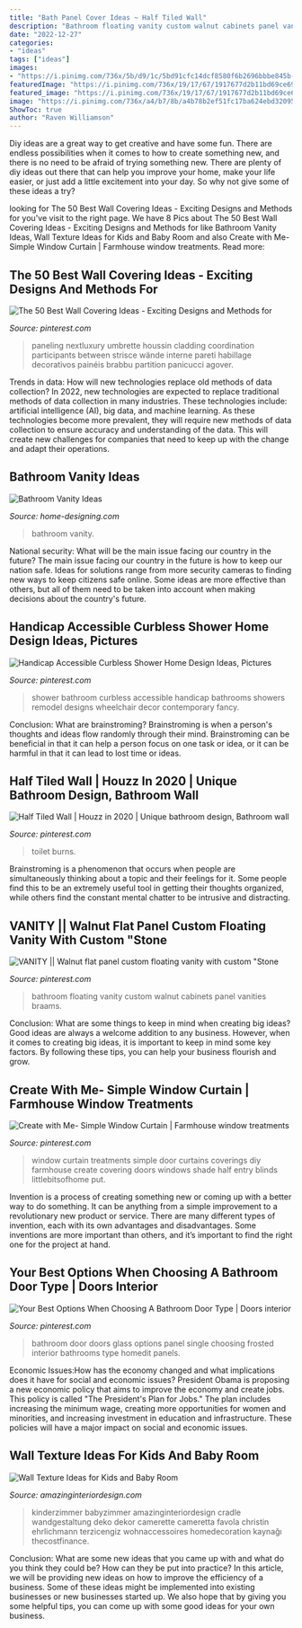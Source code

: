 ```yaml
---
title: "Bath Panel Cover Ideas ~ Half Tiled Wall"
description: "Bathroom floating vanity custom walnut cabinets panel vanities braams"
date: "2022-12-27"
categories:
- "ideas"
tags: ["ideas"]
images:
- "https://i.pinimg.com/736x/5b/d9/1c/5bd91cfc14dcf8580f6b2696bbbe845b--shower-designs-contemporary-bathrooms.jpg"
featuredImage: "https://i.pinimg.com/736x/19/17/67/1917677d2b11bd69ce69653ea03503fd--window-coverings-window-treatments.jpg"
featured_image: "https://i.pinimg.com/736x/19/17/67/1917677d2b11bd69ce69653ea03503fd--window-coverings-window-treatments.jpg"
image: "https://i.pinimg.com/736x/a4/b7/8b/a4b78b2ef51fc17ba624ebd3209586fc.jpg"
ShowToc: true
author: "Raven Williamson"
---
```



Diy ideas are a great way to get creative and have some fun. There are endless possibilities when it comes to how to create something new, and there is no need to be afraid of trying something new. There are plenty of diy ideas out there that can help you improve your home, make your life easier, or just add a little excitement into your day. So why not give some of these ideas a try?

	

		
looking for The 50 Best Wall Covering Ideas - Exciting Designs and Methods for you've visit to the right page. We have 8 Pics about The 50 Best Wall Covering Ideas - Exciting Designs and Methods for like Bathroom Vanity Ideas, Wall Texture Ideas for Kids and Baby Room and also Create with Me- Simple Window Curtain | Farmhouse window treatments. Read more:
		
    
## The 50 Best Wall Covering Ideas - Exciting Designs And Methods For

<img loading=lazy src="https://i.pinimg.com/736x/d0/ca/bd/d0cabde53f884dc0c2746e33cff25e6a.jpg" onerror="this.onerror=null;this.src='https://tse1.mm.bing.net/th?id=OIP.npCXEeGXeXvkErm2viKN1QHaHa&amp;pid=15.1';" alt="The 50 Best Wall Covering Ideas - Exciting Designs and Methods for">

_Source: pinterest.com_

>paneling nextluxury umbrette houssin cladding coordination participants between strisce wände interne pareti habillage decorativos painéis brabbu partition panicucci agover. 

	

Trends in data: How will new technologies replace old methods of data collection?
In 2022, new technologies are expected to replace traditional methods of data collection in many industries. These technologies include: artificial intelligence (AI), big data, and machine learning. As these technologies become more prevalent, they will require new methods of data collection to ensure accuracy and understanding of the data. This will create new challenges for companies that need to keep up with the change and adapt their operations.

    
## Bathroom Vanity Ideas

<img loading=lazy src="http://cdn.home-designing.com/wp-content/uploads/2014/03/28-Arrow-jewelry-hooks.jpeg" onerror="this.onerror=null;this.src='https://tse4.mm.bing.net/th?id=OIP.CvU0_pv5obd_iMk5iDZEOwHaLH&amp;pid=15.1';" alt="Bathroom Vanity Ideas">

_Source: home-designing.com_

>bathroom vanity. 

	

National security: What will be the main issue facing our country in the future?
The main issue facing our country in the future is how to keep our nation safe. Ideas for solutions range from more security cameras to finding new ways to keep citizens safe online. Some ideas are more effective than others, but all of them need to be taken into account when making decisions about the country's future.

    
## Handicap Accessible Curbless Shower Home Design Ideas, Pictures

<img loading=lazy src="https://i.pinimg.com/736x/5b/d9/1c/5bd91cfc14dcf8580f6b2696bbbe845b--shower-designs-contemporary-bathrooms.jpg" onerror="this.onerror=null;this.src='https://tse1.mm.bing.net/th?id=OIP.VNiZBFkKSTl1R24znhRucAHaJ4&amp;pid=15.1';" alt="Handicap Accessible Curbless Shower Home Design Ideas, Pictures">

_Source: pinterest.com_

>shower bathroom curbless accessible handicap bathrooms showers remodel designs wheelchair decor contemporary fancy. 

	

Conclusion:
What are brainstroming? Brainstroming is when a person's thoughts and ideas flow randomly through their mind. Brainstroming can be beneficial in that it can help a person focus on one task or idea, or it can be harmful in that it can lead to lost time or ideas.

    
## Half Tiled Wall | Houzz In 2020 | Unique Bathroom Design, Bathroom Wall

<img loading=lazy src="https://i.pinimg.com/736x/a4/b7/8b/a4b78b2ef51fc17ba624ebd3209586fc.jpg" onerror="this.onerror=null;this.src='https://tse3.mm.bing.net/th?id=OIP.d1oy31w-DgSEPE0k_TBBgQHaLH&amp;pid=15.1';" alt="Half Tiled Wall | Houzz in 2020 | Unique bathroom design, Bathroom wall">

_Source: pinterest.com_

>toilet burns. 

	

Brainstroming is a phenomenon that occurs when people are simultaneously thinking about a topic and their feelings for it. Some people find this to be an extremely useful tool in getting their thoughts organized, while others find the constant mental chatter to be intrusive and distracting.

    
## VANITY || Walnut Flat Panel Custom Floating Vanity With Custom &quot;Stone

<img loading=lazy src="https://i.pinimg.com/736x/2c/fe/69/2cfe69ee969945141a292df3253237ea--small-bathroom-designs-small-bathrooms.jpg" onerror="this.onerror=null;this.src='https://tse4.mm.bing.net/th?id=OIP.FOxfc0zPSU6xPoz1-XbFPgHaLJ&amp;pid=15.1';" alt="VANITY || Walnut flat panel custom floating vanity with custom &quot;Stone">

_Source: pinterest.com_

>bathroom floating vanity custom walnut cabinets panel vanities braams. 

	

Conclusion: What are some things to keep in mind when creating big ideas?
Good ideas are always a welcome addition to any business. However, when it comes to creating big ideas, it is important to keep in mind some key factors. By following these tips, you can help your business flourish and grow.

    
## Create With Me- Simple Window Curtain | Farmhouse Window Treatments

<img loading=lazy src="https://i.pinimg.com/736x/19/17/67/1917677d2b11bd69ce69653ea03503fd--window-coverings-window-treatments.jpg" onerror="this.onerror=null;this.src='https://tse2.mm.bing.net/th?id=OIP.aYokwxw-L5-9CSW7TFpHFgAAAA&amp;pid=15.1';" alt="Create with Me- Simple Window Curtain | Farmhouse window treatments">

_Source: pinterest.com_

>window curtain treatments simple door curtains coverings diy farmhouse create covering doors windows shade half entry blinds littlebitsofhome put. 

	

Invention is a process of creating something new or coming up with a better way to do something. It can be anything from a simple improvement to a revolutionary new product or service. There are many different types of invention, each with its own advantages and disadvantages. Some inventions are more important than others, and it’s important to find the right one for the project at hand.

    
## Your Best Options When Choosing A Bathroom Door Type | Doors Interior

<img loading=lazy src="https://i.pinimg.com/736x/2a/ba/e6/2abae6286da6c372b3d0c2218e08727c--best-bathrooms-bathroom-doors.jpg" onerror="this.onerror=null;this.src='https://tse2.mm.bing.net/th?id=OIP.SJzzbZcTINc1mB2hAG_qwwHaJ4&amp;pid=15.1';" alt="Your Best Options When Choosing A Bathroom Door Type | Doors interior">

_Source: pinterest.com_

>bathroom door doors glass options panel single choosing frosted interior bathrooms type homedit panels. 

	

Economic Issues:How has the economy changed and what implications does it have for social and economic issues?
President Obama is proposing a new economic policy that aims to improve the economy and create jobs. This policy is called "The President's Plan for Jobs." The plan includes increasing the minimum wage, creating more opportunities for women and minorities, and increasing investment in education and infrastructure. These policies will have a major impact on social and economic issues.

    
## Wall Texture Ideas For Kids And Baby Room

<img loading=lazy src="http://www.amazinginteriordesign.com/wp-content/uploads/2020/05/4-14.jpg" onerror="this.onerror=null;this.src='https://tse2.mm.bing.net/th?id=OIP.xcSiQvifvjg_3kJX3bCPqgHaJQ&amp;pid=15.1';" alt="Wall Texture Ideas for Kids and Baby Room">

_Source: amazinginteriordesign.com_

>kinderzimmer babyzimmer amazinginteriordesign cradle wandgestaltung deko dekor camerette cameretta favola christin ehrlichmann terzicengiz wohnaccessoires homedecoration kaynağı thecostfinance. 

	

Conclusion: What are some new ideas that you came up with and what do you think they could be? How can they be put into practice?
In this article, we will be providing new ideas on how to improve the efficiency of a business. Some of these ideas might be implemented into existing businesses or new businesses started up. We also hope that by giving you some helpful tips, you can come up with some good ideas for your own business.

